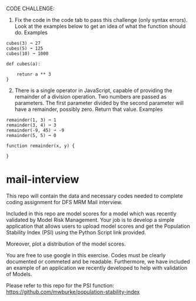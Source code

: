 CODE CHALLENGE:

1) Fix the code in the code tab to pass this challenge (only syntax errors). Look at the examples below to get an idea of what the function should do.
Examples

```
cubes(3) ➞ 27
cubes(5) ➞ 125
cubes(10) ➞ 1000
```


```
def cubes(a):

	retunr a ** 3
}
```

  
  
2) There is a single operator in JavaScript, capable of providing the remainder of a division operation. Two numbers are passed as parameters. The first parameter divided by the second parameter will have a remainder, possibly zero. Return that value.
Examples

```
remainder(1, 3) ➞ 1
remainder(3, 4) ➞ 3
remainder(-9, 45) ➞ -9
remainder(5, 5) ➞ 0

```


```
function remainder(x, y) {
	
}
```




# mail-interview
This repo will contain the data and necessary codes needed to complete coding assignment for DFS MRM Mail interview.

Included in this repo are model scores for a model which was recently validated by Model Risk Management. Your job is to develop a simple application that allows users to upload model scores and get the Population Stability Index (PSI) using the Python Script link provided.

Moreover, plot a distribution of the model scores. 

You are free to use google in this exercise. Codes must be clearly documented or commeted and be readable. Furthermore, we have included an example of an application we recently developed to help with validation of Models.

Please refer to this repo for the PSI function: https://github.com/mwburke/population-stability-index


